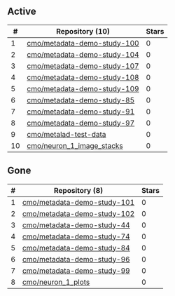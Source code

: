## Active
| # | Repository (10) | Stars |
| --- | --- | --- |
| 1 | [cmo/metadata-demo-study-100](https://gin.g-node.org/cmo/metadata-demo-study-100) | 0 |
| 2 | [cmo/metadata-demo-study-104](https://gin.g-node.org/cmo/metadata-demo-study-104) | 0 |
| 3 | [cmo/metadata-demo-study-107](https://gin.g-node.org/cmo/metadata-demo-study-107) | 0 |
| 4 | [cmo/metadata-demo-study-108](https://gin.g-node.org/cmo/metadata-demo-study-108) | 0 |
| 5 | [cmo/metadata-demo-study-109](https://gin.g-node.org/cmo/metadata-demo-study-109) | 0 |
| 6 | [cmo/metadata-demo-study-85](https://gin.g-node.org/cmo/metadata-demo-study-85) | 0 |
| 7 | [cmo/metadata-demo-study-91](https://gin.g-node.org/cmo/metadata-demo-study-91) | 0 |
| 8 | [cmo/metadata-demo-study-97](https://gin.g-node.org/cmo/metadata-demo-study-97) | 0 |
| 9 | [cmo/metalad-test-data](https://gin.g-node.org/cmo/metalad-test-data) | 0 |
| 10 | [cmo/neuron_1_image_stacks](https://gin.g-node.org/cmo/neuron_1_image_stacks) | 0 |

## Gone
| # | Repository (8) | Stars |
| --- | --- | --- |
| 1 | [cmo/metadata-demo-study-101](https://gin.g-node.org/cmo/metadata-demo-study-101) | 0 |
| 2 | [cmo/metadata-demo-study-102](https://gin.g-node.org/cmo/metadata-demo-study-102) | 0 |
| 3 | [cmo/metadata-demo-study-44](https://gin.g-node.org/cmo/metadata-demo-study-44) | 0 |
| 4 | [cmo/metadata-demo-study-74](https://gin.g-node.org/cmo/metadata-demo-study-74) | 0 |
| 5 | [cmo/metadata-demo-study-84](https://gin.g-node.org/cmo/metadata-demo-study-84) | 0 |
| 6 | [cmo/metadata-demo-study-96](https://gin.g-node.org/cmo/metadata-demo-study-96) | 0 |
| 7 | [cmo/metadata-demo-study-99](https://gin.g-node.org/cmo/metadata-demo-study-99) | 0 |
| 8 | [cmo/neuron_1_plots](https://gin.g-node.org/cmo/neuron_1_plots) | 0 |
